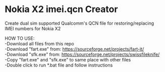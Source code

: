 # Nokia X2 imei.qcn Creator
Create dual sim supported Qualcomm's QCN file for restoring/replacing IMEI numbers for Nokia X2  
  
HOW TO USE:  
-Download all files from this repo    
-Download "fart.exe" from: https://sourceforge.net/projects/fart-it/  
-Download "sfk.exe" from: https://sourceforge.net/projects/swissfileknife/  
-Copy "fart.exe" and "sfk.exe" to same place with other files  
-Double click to run *.bat file and follow instructions
